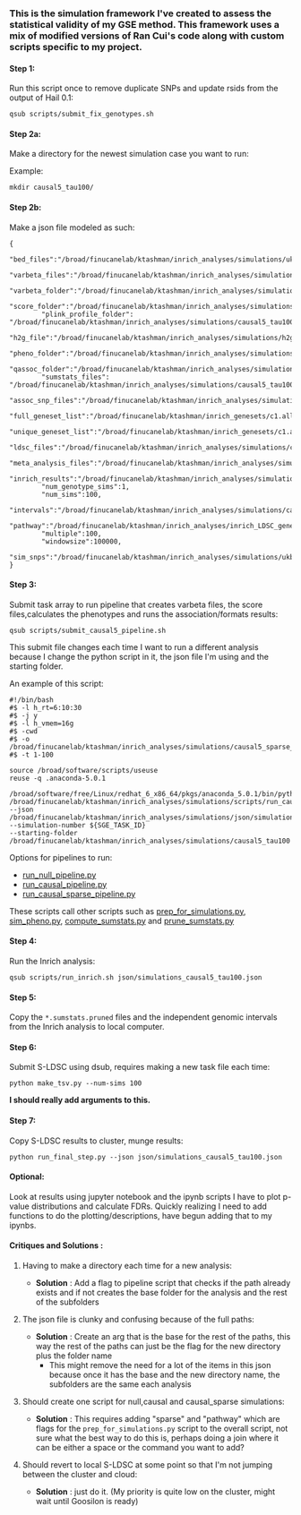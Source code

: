 ### This is the simulation framework I've created to assess the statistical validity of my GSE method. This framework uses a mix of modified versions of Ran Cui's code along with custom scripts specific to my project.


#### Step 1:

Run this script once to remove duplicate SNPs and update rsids from the output of Hail 0.1:

```qsub scripts/submit_fix_genotypes.sh```

#### Step 2a:

Make a directory for the newest simulation case you want to run:

Example:

```mkdir causal5_tau100/```

#### Step 2b:

Make a json file modeled as such:

```
{
        "bed_files":"/broad/finucanelab/ktashman/inrich_analyses/simulations/ukbb/UKB_null_50k_imputed_",
        "varbeta_files":"/broad/finucanelab/ktashman/inrich_analyses/simulations/causal5_tau100/varbeta_files_causal/UKB_null_50k_imputed_",
        "varbeta_folder":"/broad/finucanelab/ktashman/inrich_analyses/simulations/causal5_tau100/varbeta_files_causal/",
        "score_folder":"/broad/finucanelab/ktashman/inrich_analyses/simulations/causal5_tau100/score_files_causal/",
        "plink_profile_folder": "/broad/finucanelab/ktashman/inrich_analyses/simulations/causal5_tau100/plink_profile_files_causal/",
        "h2g_file":"/broad/finucanelab/ktashman/inrich_analyses/simulations/h2g_files/h2g",
        "pheno_folder":"/broad/finucanelab/ktashman/inrich_analyses/simulations/causal5_tau100/pheno_files_causal/",
        "qassoc_folder":"/broad/finucanelab/ktashman/inrich_analyses/simulations/causal5_tau100/qassoc_files_causal/",
        "sumstats_files": "/broad/finucanelab/ktashman/inrich_analyses/simulations/causal5_tau100/sumstats_files_causal/",
        "assoc_snp_files":"/broad/finucanelab/ktashman/inrich_analyses/simulations/causal5_tau100/assoc_snp_files_causal/",
        "full_geneset_list":"/broad/finucanelab/ktashman/inrich_genesets/c1.all.v3.0.entrez.msig.set",
        "unique_geneset_list":"/broad/finucanelab/ktashman/inrich_genesets/c1.all.v3.unique",
        "ldsc_files":"/broad/finucanelab/ktashman/inrich_analyses/simulations/causal5_tau100/ldsc_simulations_exclude_causal/",
        "meta_analysis_files":"/broad/finucanelab/ktashman/inrich_analyses/simulations/causal5_tau100/meta_analysis_files_causal/",
        "inrich_results":"/broad/finucanelab/ktashman/inrich_analyses/simulations/causal5_tau100/inrich_simulations_causal/",
        "num_genotype_sims":1,
        "num_sims":100,
        "intervals":"/broad/finucanelab/ktashman/inrich_analyses/simulations/causal5_tau100/intervals_causal/",
        "pathway":"/broad/finucanelab/ktashman/inrich_analyses/inrich_LDSC_genesets/inrich.c1.all.v3.0.entrez.msig.ST_IL_13_PATHWAY.GeneSet",
        "multiple":100,
        "windowsize":100000,
        "sim_snps":"/broad/finucanelab/ktashman/inrich_analyses/simulations/ukbb/sim.snps"
}
```

#### Step 3:

Submit task array to run pipeline that creates varbeta files, the score files,calculates the phenotypes and runs the association/formats results:

```qsub scripts/submit_causal5_pipeline.sh```

This submit file changes each time I want to run a different analysis because I change the python script in it, the json file I'm using and the starting folder.

An example of this script:

```
#!/bin/bash
#$ -l h_rt=6:10:30
#$ -j y
#$ -l h_vmem=16g
#$ -cwd
#$ -o /broad/finucanelab/ktashman/inrich_analyses/simulations/causal5_sparse_tau100/pipeline.log
#$ -t 1-100

source /broad/software/scripts/useuse
reuse -q .anaconda-5.0.1

/broad/software/free/Linux/redhat_6_x86_64/pkgs/anaconda_5.0.1/bin/python 
/broad/finucanelab/ktashman/inrich_analyses/simulations/scripts/run_causal_pipeline.py 
--json /broad/finucanelab/ktashman/inrich_analyses/simulations/json/simulations_causal5_tau100.json 
--simulation-number ${SGE_TASK_ID} 
--starting-folder /broad/finucanelab/ktashman/inrich_analyses/simulations/causal5_tau100
```

Options for pipelines to run:
   * [run_null_pipeline.py](https://github.com/FinucaneLab/pathway_analysis_kt/blob/master/simulations/run_null_pipeline.py)
   * [run_causal_pipeline.py](https://github.com/FinucaneLab/pathway_analysis_kt/blob/master/simulations/run_causal_pipeline.py)
   * [run_causal_sparse_pipeline.py](https://github.com/FinucaneLab/pathway_analysis_kt/blob/master/simulations/run_causal_sparse_pipeline.py)

These scripts call other scripts such as [prep_for_simulations.py](https://github.com/FinucaneLab/pathway_analysis_kt/blob/master/simulations/prep_for_simulations.py), [sim_pheno.py](https://github.com/FinucaneLab/pathway_analysis_kt/blob/master/simulations/sim_pheno.py), [compute_sumstats.py](https://github.com/FinucaneLab/pathway_analysis_kt/blob/master/simulations/compute_sumstats.py) and [prune_sumstats.py](https://github.com/FinucaneLab/pathway_analysis_kt/blob/master/simulations/prune_sumstats.py)

#### Step 4: 

Run the Inrich analysis:

```qsub scripts/run_inrich.sh json/simulations_causal5_tau100.json```

#### Step 5:

Copy the `*.sumstats.pruned` files and the independent genomic intervals from the Inrich analysis to local computer.

#### Step 6:

Submit S-LDSC using dsub, requires making a new task file each time:

```python make_tsv.py --num-sims 100```

**I should really add arguments to this.** 

#### Step 7:

Copy S-LDSC results to cluster, munge results:

```python run_final_step.py --json json/simulations_causal5_tau100.json```

#### Optional:

Look at results using jupyter notebook and the ipynb scripts I have to plot p-value distributions and calculate FDRs.
Quickly realizing I need to add functions to do the plotting/descriptions, have begun adding that to my ipynbs.

#### **Critiques and Solutions** :

1. Having to make a directory each time for a new analysis:
      * **Solution** : Add a flag to pipeline script that checks if the path already exists and if not creates the base folder for the analysis and the rest of the subfolders

2. The json file is clunky and confusing because of the full paths:
      * **Solution** : Create an arg that is the base for the rest of the paths, this way the rest of the paths can just be the flag for the new directory plus the folder name
           - This might remove the need for a lot of the items in this json because once it has the base and the new directory name, the subfolders are the same each analysis

3. Should create one script for null,causal and causal_sparse simulations:
      * **Solution** : This requires adding "sparse" and "pathway" which are flags  for the `prep_for_simulations.py` script to the overall script, not sure what the best way to do this is, perhaps doing a join where it can be either a space or the command you want to add?

4. Should revert to local S-LDSC at some point so that I'm not jumping between the cluster and cloud:
      * **Solution** : just do it. (My priority is quite low on the cluster, might wait until Goosilon is ready)

